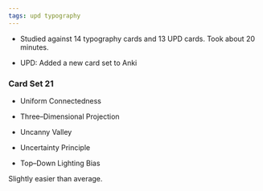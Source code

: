 ```yaml
---
tags: upd typography
---
```


* Studied against 14 typography cards and 13 UPD cards. Took about 20 minutes.

* UPD: Added a new card set to Anki

### Card Set 21

* Uniform Connectedness

* Three–Dimensional Projection

* Uncanny Valley

* Uncertainty Principle

* Top–Down Lighting Bias

Slightly easier than average.
